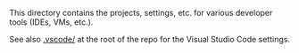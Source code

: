 This directory contains the projects, settings, etc. for various developer tools
(IDEs, VMs, etc.).

See also [.vscode/](../.vscode) at the root of the repo for the Visual Studio Code settings.